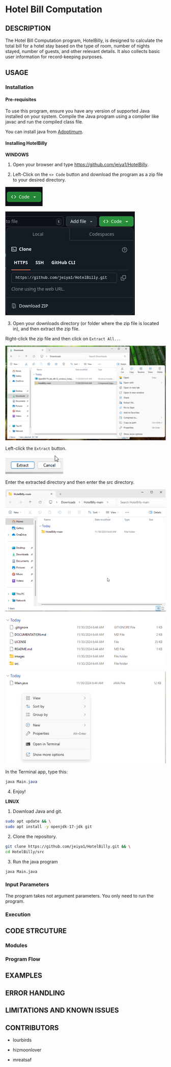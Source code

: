 # Hotel Bill Computation

## DESCRIPTION
The Hotel Bill Computation program, HotelBilly, is designed to calculate the total bill for a hotel stay based on the type of room, number of nights stayed, number of guests, and other relevant details. It also collects basic user information for record-keeping purposes.

## USAGE

### Installation

#### Pre-requisites
To use this program, ensure you have any version of supported Java installed on your system. Compile the Java program using a compiler like javac and run the compiled class file.

You can install java from [Adoptimum](https://adoptium.net/installation/). 

#### Installing HotelBilly

**WINDOWS**

1. Open your browser and type https://github.com/jeiya1/HotelBilly.

2. Left-Click on  the `<> Code` button and download the program as a zip file to your desired directory.

![github green code button](images/github_download_1.png)

![github download as zip](images/github_download_2.png)

3. Open your downloads directory (or folder where the zip file is located in), and then extract the zip file.

Right-click the zip file and then click on `Extract All..`.

![extract zipe file](images/unzip_1.png)

Left-click the `Extract` button.

![extract zipe file](images/unzip_2.png)

Enter the extracted directory and then enter the src directory.

![hotel dir](images/hotel_dir_1.png)

![hotel dir](images/hotel_dir_2.png)

![hotel dir](images/hotel_dir_3.png)

In the Terminal app, type this:

```powershell
java Main.java
```

4. Enjoy!

**LINUX**

1. Download Java and git.

```bash
sudo apt update && \
sudo apt install -y openjdk-17-jdk git
```

2. Clone the repository.

```bash
git clone https://github.com/jeiya1/HotelBilly.git && \
cd HotelBilly/src
```

3. Run the java program

```bash
java Main.java
```

### Input Parameters

The program takes not argument parameters. You only need to run the program.

### Execution

## CODE STRCUTURE

### Modules

### Program Flow

## EXAMPLES

## ERROR HANDLING

## LIMITATIONS AND KNOWN ISSUES

## CONTRIBUTORS

- lourbirds

- hizmoonlover

- mreatsaf